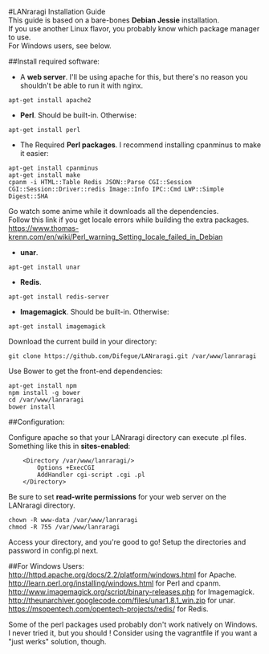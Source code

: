 #LANraragi Installation Guide  
This guide is based on a bare-bones **Debian Jessie** installation.  
If you use another Linux flavor, you probably know which package manager to use.  
For Windows users, see below.  

##Install required software:  

* A **web server**. I'll be using apache for this, but there's no reason you shouldn't be able to run it with nginx.  
```
apt-get install apache2
```

* **Perl**. Should be built-in. Otherwise:  
```
apt-get install perl
```

* The Required **Perl packages**. I recommend installing cpanminus to make it easier: 
``` 
apt-get install cpanminus
apt-get install make
cpanm -i HTML::Table Redis JSON::Parse CGI::Session CGI::Session::Driver::redis Image::Info IPC::Cmd LWP::Simple Digest::SHA
```
Go watch some anime while it downloads all the dependencies.  
Follow this link if you get locale errors while building the extra packages.
https://www.thomas-krenn.com/en/wiki/Perl_warning_Setting_locale_failed_in_Debian

* **unar**. 
```
apt-get install unar
```

* **Redis**. 
```
apt-get install redis-server
```

* **Imagemagick**. Should be built-in. Otherwise:  
```
apt-get install imagemagick
```

Download the current build in your directory:  
```
git clone https://github.com/Difegue/LANraragi.git /var/www/lanraragi
```

Use Bower to get the front-end dependencies:  
```
apt-get install npm
npm install -g bower
cd /var/www/lanraragi
bower install
```

##Configuration:  

Configure apache so that your LANraragi directory can execute .pl files.  
Something like this in **sites-enabled**:  
```
	<Directory /var/www/lanraragi/>
		Options +ExecCGI
		AddHandler cgi-script .cgi .pl
	</Directory>
```

Be sure to set **read-write permissions** for your web server on the LANraragi directory. 
```
chown -R www-data /var/www/lanraragi
chmod -R 755 /var/www/lanraragi
```

Access your directory, and you're good to go! Setup the directories and password in config.pl next. 

##For Windows Users: 
http://httpd.apache.org/docs/2.2/platform/windows.html for Apache.  
http://learn.perl.org/installing/windows.html for Perl and cpanm.  
http://www.imagemagick.org/script/binary-releases.php for Imagemagick.  
http://theunarchiver.googlecode.com/files/unar1.8.1_win.zip for unar.  
https://msopentech.com/opentech-projects/redis/ for Redis.

Some of the perl packages used probably don't work natively on Windows.  
I never tried it, but you should ! Consider using the vagrantfile if you want a "just werks" solution, though.
